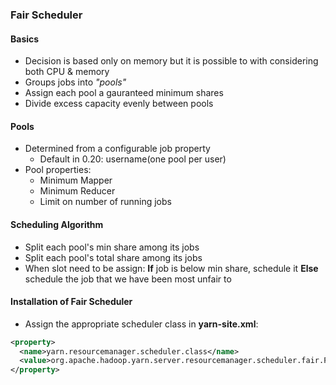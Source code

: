 ### Fair Scheduler
 
 #### Basics
  * Decision is based only on memory but it is possible to with considering both CPU & memory
  * Groups jobs into _"pools"_
  * Assign each pool a gauranteed minimum shares
  * Divide excess capacity evenly between pools

 #### Pools
  * Determined from a configurable job property
    * Default in 0.20: username(one pool per user)
  * Pool properties:
    * Minimum Mapper
    * Minimum Reducer
    * Limit on number of running jobs

 #### Scheduling Algorithm
  * Split each pool's min share among its jobs
  * Split each pool's total share among its jobs
  * When slot need to be assign:
    __If__ job is below min share, schedule it
    __Else__ schedule the job that we have been most unfair to

 #### Installation of Fair Scheduler
  * Assign the appropriate scheduler class in __yarn-site.xml__:
```xml
<property>
  <name>yarn.resourcemanager.scheduler.class</name>
  <value>org.apache.hadoop.yarn.server.resourcemanager.scheduler.fair.FairScheduler</value>
</property>
```
```